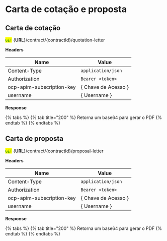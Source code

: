 # Carta de cotação e proposta

## Carta de cotação&#x20;

<mark style="color:green;">`GET`</mark>  {**URL**}/contract/{contractId}/quotation-letter

**Headers**

| Name                      | Value               |
| ------------------------- | ------------------- |
| Content-Type              | `application/json`  |
| Authorization             | `Bearer <token>`    |
| ocp-apim-subscription-key | { Chave de Acesso } |
| username                  | { Username }        |

**Response**

{% tabs %}
{% tab title="200" %}
Retorna um base64 para gerar o PDF
{% endtab %}
{% endtabs %}



## Carta de proposta

<mark style="color:green;">`GET`</mark>  {**URL**}/contract/{contractId}/proposal-letter

**Headers**

| Name                      | Value               |
| ------------------------- | ------------------- |
| Content-Type              | `application/json`  |
| Authorization             | `Bearer <token>`    |
| ocp-apim-subscription-key | { Chave de Acesso } |
| username                  | { Username }        |

**Response**

{% tabs %}
{% tab title="200" %}
Retorna um base64 para gerar o PDF
{% endtab %}
{% endtabs %}
